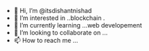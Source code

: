 - 👋 Hi, I’m @itsdishantnishad
- 👀 I’m interested in ..blockchain .
- 🌱 I’m currently learning ...web developement
- 💞️ I’m looking to collaborate on ...
- 📫 How to reach me ...

<!---
itsdishantnishad/itsdishantnishad is a ✨ special ✨ repository because its `README.md` (this file) appears on your GitHub profile.
You can click the Preview link to take a look at your changes.
--->
